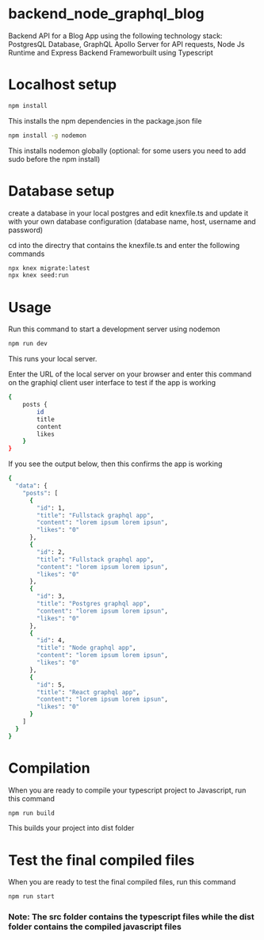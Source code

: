 # backend_node_graphql_blog
Backend API for a Blog App using the following technology stack: PostgresQL Database, GraphQL Apollo Server for API requests, Node Js Runtime and Express Backend Frameworbuilt using Typescript

# Localhost setup
```bash
npm install
```
This installs the npm dependencies in the package.json file

```bash
npm install -g nodemon
```
This installs nodemon globally (optional: for some users you need to add sudo before the npm install)

# Database setup
create a database in your local postgres and edit knexfile.ts and update it with your own database configuration (database name, host, username and password)

cd into the directry that contains the knexfile.ts and enter the following commands

```bash
npx knex migrate:latest
npx knex seed:run
```

# Usage
Run this command to start a development server using nodemon

```bash
npm run dev
```
This runs your local server.

Enter the URL of the local server on your browser and enter this command on the graphiql client user interface to test if the app is working
```bash
{
    posts {
        id
        title
        content
        likes
    }
}
```
If you see the output below, then this confirms the app is working
```bash
{
  "data": {
    "posts": [
      {
        "id": 1,
        "title": "Fullstack graphql app",
        "content": "lorem ipsum lorem ipsun",
        "likes": "0"
      },
      {
        "id": 2,
        "title": "Fullstack graphql app",
        "content": "lorem ipsum lorem ipsun",
        "likes": "0"
      },
      {
        "id": 3,
        "title": "Postgres graphql app",
        "content": "lorem ipsum lorem ipsun",
        "likes": "0"
      },
      {
        "id": 4,
        "title": "Node graphql app",
        "content": "lorem ipsum lorem ipsun",
        "likes": "0"
      },
      {
        "id": 5,
        "title": "React graphql app",
        "content": "lorem ipsum lorem ipsun",
        "likes": "0"
      }
    ]
  }
}
```

# Compilation

When you are ready to compile your typescript project to Javascript, run this command
```bash
npm run build
```
This builds your project into dist folder

# Test the final compiled files
When you are ready to test the final compiled files, run this command
```bash
npm run start
```

### Note: The src folder contains the typescript files while the dist folder contains the compiled javascript files
